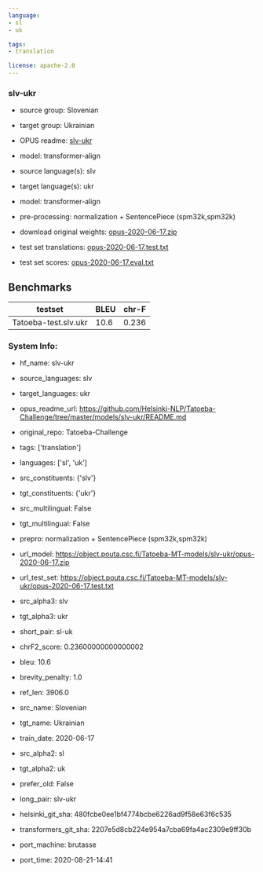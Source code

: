 ```yaml
---
language: 
- sl
- uk

tags:
- translation

license: apache-2.0
---
```


### slv-ukr

* source group: Slovenian 
* target group: Ukrainian 
*  OPUS readme: [slv-ukr](https://github.com/Helsinki-NLP/Tatoeba-Challenge/tree/master/models/slv-ukr/README.md)

*  model: transformer-align
* source language(s): slv
* target language(s): ukr
* model: transformer-align
* pre-processing: normalization + SentencePiece (spm32k,spm32k)
* download original weights: [opus-2020-06-17.zip](https://object.pouta.csc.fi/Tatoeba-MT-models/slv-ukr/opus-2020-06-17.zip)
* test set translations: [opus-2020-06-17.test.txt](https://object.pouta.csc.fi/Tatoeba-MT-models/slv-ukr/opus-2020-06-17.test.txt)
* test set scores: [opus-2020-06-17.eval.txt](https://object.pouta.csc.fi/Tatoeba-MT-models/slv-ukr/opus-2020-06-17.eval.txt)

## Benchmarks

| testset               | BLEU  | chr-F |
|-----------------------|-------|-------|
| Tatoeba-test.slv.ukr 	| 10.6 	| 0.236 |


### System Info: 
- hf_name: slv-ukr

- source_languages: slv

- target_languages: ukr

- opus_readme_url: https://github.com/Helsinki-NLP/Tatoeba-Challenge/tree/master/models/slv-ukr/README.md

- original_repo: Tatoeba-Challenge

- tags: ['translation']

- languages: ['sl', 'uk']

- src_constituents: {'slv'}

- tgt_constituents: {'ukr'}

- src_multilingual: False

- tgt_multilingual: False

- prepro:  normalization + SentencePiece (spm32k,spm32k)

- url_model: https://object.pouta.csc.fi/Tatoeba-MT-models/slv-ukr/opus-2020-06-17.zip

- url_test_set: https://object.pouta.csc.fi/Tatoeba-MT-models/slv-ukr/opus-2020-06-17.test.txt

- src_alpha3: slv

- tgt_alpha3: ukr

- short_pair: sl-uk

- chrF2_score: 0.23600000000000002

- bleu: 10.6

- brevity_penalty: 1.0

- ref_len: 3906.0

- src_name: Slovenian

- tgt_name: Ukrainian

- train_date: 2020-06-17

- src_alpha2: sl

- tgt_alpha2: uk

- prefer_old: False

- long_pair: slv-ukr

- helsinki_git_sha: 480fcbe0ee1bf4774bcbe6226ad9f58e63f6c535

- transformers_git_sha: 2207e5d8cb224e954a7cba69fa4ac2309e9ff30b

- port_machine: brutasse

- port_time: 2020-08-21-14:41